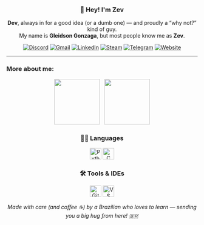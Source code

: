 <h3 align="center">👋 Hey! I'm Zev</h3>

<p align="center">
  <b>Dev</b>, always in for a good idea (or a dumb one) — and proudly a “why not?” kind of guy.<br>
  My name is <b>Gleidson Gonzaga</b>, but most people know me as <b>Zev</b>.
</p>

<p align="center">
  <a href="https://discordapp.com/users/856127270262931497"><img src="https://img.shields.io/badge/Discord-5865F2?style=flat&logo=discord&logoColor=white" alt="Discord" /></a>
  <a href="mailto:gleidsongonzagasilva@gmail.com"><img src="https://img.shields.io/badge/Gmail-D14836?style=flat&logo=gmail&logoColor=white" alt="Gmail" /></a> 
  <a href="https://www.linkedin.com/in/gleidson-gonzaga-706460300"><img src="https://img.shields.io/badge/LinkedIn-0077B5?style=flat&logo=linkedin&logoColor=white" alt="LinkedIn" /></a>
  <a href="https://steamcommunity.com/id/Zev_lonewolf/"><img src="https://img.shields.io/badge/steam-%23000000.svg?style=flat&logo=steam&logoColor=white" alt="Steam" /></a>
  <a href="https://t.me/ZevLonewolf"><img src="https://img.shields.io/badge/Telegram-2CA5E0?style=flat&logo=telegram&logoColor=white" alt="Telegram" /></a>
  <a href="#"><img src="https://img.shields.io/badge/Website-000?style=flat&logo=firefox&logoColor=white" alt="Website" /></a>
</p>

---

### More about me:
<p align="center">
  <img src="https://github-readme-stats.vercel.app/api?username=Zev-Lonewolf&theme=react&show_icons=true&hide_border=true&count_private=true&hide_title=true" height="120"/>
  &nbsp;
  <img src="https://github-readme-stats.vercel.app/api/top-langs/?username=Zev-Lonewolf&layout=compact&theme=react&hide_border=true&langs_count=6" height="120"/>
</p> 

<h3 align="center">👨‍💻 Languages</h3>

<p align="center">
  <img src="https://cdn.jsdelivr.net/gh/devicons/devicon/icons/python/python-original.svg" height="30" alt="Python">
  <img src="https://cdn.jsdelivr.net/gh/devicons/devicon/icons/c/c-original.svg" height="30" alt="C">
</p>

<h3 align="center">🛠️ Tools & IDEs</h3>

<p align="center">
  <img src="https://cdn.simpleicons.org/github/6e40c9" height="30" alt="GitHub">
  <img src="https://cdn.jsdelivr.net/gh/devicons/devicon/icons/vscode/vscode-original.svg" height="30" alt="VS Code">
</p>

<p align="center">
  <em>Made with care (and coffee ☕) by a Brazilian who loves to learn — sending you a big hug from here! 🇧🇷</em>
</p>

